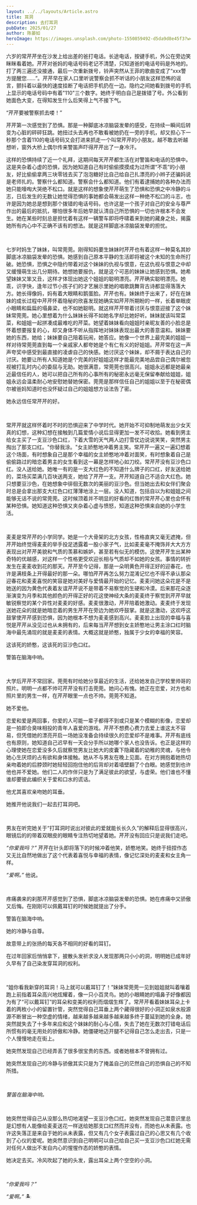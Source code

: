 ```yaml
---
layout: ../../layouts/Article.astro
title: 耳洞
description: 去打耳洞
pubDate: 2025/01/27
author: 陈晏如 
heroImage: https://images.unsplash.com/photo-1550859492-d5da9d8e45f3?w=400&auto=format&fit=crop&q=60
---
```


六岁的常芹芹坐在沙发上给出差的爸打电话。长途电话，按键手机，外公在旁边笑眯眯看着她。芹芹对爸妈的电话号码老记不清楚，只知道爸的电话号码是外地的。打了两三遍还没接通，最后一次重新拨号，铃声突然从王菲的歌曲变成了“xxx警方提醒您……”。芹芹早在家人口里听说警察会抓不听话的小朋友这样恐怖的谣言，颤抖着以最快的速度挂断了电话把手机扔在一边。隐约之间她看到拨号的手机上显示的电话号码中有着"110"三个数字。她终于明白自己是拨错了号。外公看到她面色大变，在得知发生什么后笑得上气不接下气。

“芹芹要被警察抓去喽！”

芹芹第一次感觉到了恐惧。那是一种脚底冰凉脑袋发晕的感受，在持续一瞬间后转变为心脏的砰砰狂跳。她扭过头去再也不敢看被她扔在一旁的手机，却又担心下一秒那个含着110的电话号码又会打进来抓走一个叫常芹芹的小朋友。越不敢去听越想听，窗外大桥上偶尔传来警笛声吓得芹芹出了一身冷汗。

这样的恐惧持续了近一个礼拜，这期间每天芹芹都生活在对警笛和电话的恐惧中。这是夹杂着心虚的恐惧，因为她知道自己有时偷偷摸摸成为过所谓“不乖”的小朋友，好比偷偷拿两三块零钱去买了泡泡糖好比自己给自己扎漂亮的小辫子还骗妈说是老师扎的。警察什么都知道。警察会什么都知道。他们有着逮捕她的各种办法而她只能嚎啕大哭绝不松口。就是这样的想象使芹芹萌生了恐惧和恐惧之中冷静的斗志，日后发生的无数让她觉得恐惧的事她都会萌发出这样一种绝不松口的斗志，也许是因为她总是想到那个拨错的电话号码，也许这是一个孩子对自己的安全与尊严作出的最后的抵抗，哪怕很多年后她早就认清自己所恐惧的一切也许根本不会发生。她在某些时刻总是担忧着有这样一辆警车即将呼啸着来到她的藏身之处，揭露她所有内心中不正确不该有的想法。就是这样脚底冰凉脑袋发晕的担忧。

<br/>

七岁时妈生了妹妹，叫常莞莞。刚得知妈要生妹妹时芹芹也有着这样一种莫名其妙脚底冰凉脑袋发晕的恐惧。她感到自己原本平静的生活即将被这个未知的生命所打破。她恐惧，恐惧之中隐约带着对这个妹妹的仇视与恨意，在这仇视与恨意之中却又缓慢萌生出几分期待。她想她要报仇，就是这个可恶的妹妹让她感到恐惧。她希望妹妹又笨又丑，这样才体现出她这个姐姐的聪明漂亮。芹芹确实聪明漂亮。她乖，识字快，逢年过节小孩子们的才艺展示里她的唱歌跳舞背古诗都显得落落大方。她长得像妈，妈有着大眼睛和鹅蛋脸。芹芹也有。妹妹终于出来了，好在在妹妹的成长过程中芹芹怀着隐秘的欣喜发现她确实如芹芹所期盼的一样，长着单眼皮小眼睛和扁扁的塌鼻梁，也不如她聪明。就这样芹芹带着讨厌与恨意迎接了这个妹妹常莞莞。她心里想着为什么妹妹长得不如她名字却比她好听。妹妹就该叫常菜菜，和姐姐一起拼凑成最难吃的芹菜。她望着妹妹看向姐姐时亲昵友善的小脸总是怀着想要报复的心，却又身体不听从指挥地对妹妹表现出最大的善意温和。妹妹要她的东西，她给；妹妹要自己陪着玩闹，她答应。她像一个世界上最完美的姐姐一样对待常莞莞直到每一个亲戚家人都夸她是个有仁有义的好姐姐。芹芹常在这一声声夸奖中感受到最直接的凌虐自己的快感。她讨厌这个妹妹，却不屑于表达自己的讨厌。她要让所有人知道她是个完美的好姐姐这样才能最完美地品尝自己偶尔被忽视被打乱时内心的委屈与无助。她很满意，常莞莞也很高兴。姐姐永远都是她最亲近最信任的人，她可以把自己所有的心事所有的秘密永远毫无保留奉献给姐姐，姐姐永远会温柔耐心地安慰她替她保密。莞莞是那样信任自己的姐姐以至于在秘密偶尔被爸妈知道时也没怀疑过自己的姐姐想方设法告了密。

她永远信任常芹芹的好。

<br/>

常芹芹就这样怀着时不时的恐惧迎来了中学时代。她开始不可抑制地萌发出少女天真的幻想，这种幻想在接触到几篇爱情小说后显得更加一发不可收拾。她看到男主给女主买了一支豆沙色口红，下着大雪的天气两人边打雪仗边说说笑笑，突然男主掏出了那支口红。"你替我涂。"女主娇憨地冲着男主笑。常芹芹一遍又一遍幻想着这个场面，有时想象自己是那个幸福的女主娇憨地冲着对面笑，有时想象着自己是偷偷路过的暗恋着男主的女生看到这一幕是怎样地心如刀绞。常芹芹没有豆沙色口红。没人送给她。她唯一有的是一支大红色的不知道什么牌子的口红，好友送给她的，菜场买菜满几百块送两支，她给了芹芹一支。芹芹知道自己不适合大红色。她只想要豆沙色，在她想象中徘徊无数次的美丽的豆沙色。但当她出去和女伴们聚会时总是会拿出那支大红色口红薄薄地涂上一层。没人知道，包括自以为和姐姐之间能够无话不说的常莞莞。这时候顶着并不明显的好看的红唇的常芹芹心里也会怀有某种恐惧。她知道这种恐惧又夹杂着心虚与愤怒，知道这种恐惧来自她的小学生活。

<br/>

麦麦是常芹芹的小学同学。她是一个大骨架的北方女孩，性格直爽又毫无遮掩，但芹芹始终觉得麦麦的举手投足透露着一股小家子气，比如麦麦毫不掩饰并大大方方表现出对芹芹美貌和气质的羡慕和嫉妒，甚至若有似无的模仿。这使芹芹生出某种奇特的优越感，对这样一个性格更受欢迎长相与气质却不如她的女孩。事情的转折发生在麦麦收到花的那天。芹芹至今记得，那是一朵明黄色开得正好的迎春花，也许是满枝条上开得最好的那一朵。哪怕芹芹再怎么努力混淆记忆也不得不承认那朵迎春花和麦麦喜悦的笑容是她对美好与爱情最开始的记忆。麦麦问她这朵花是不是她送的因为黄色代表着友谊芹芹说不是带着不易察觉的生硬和冷漠。后来那花朵逐渐演变为月季和其他颜色的开得正好的花这使神经大条的麦麦终于察觉到芹芹早就敏锐察觉的某个异性对麦麦的好感。麦麦很激动，芹芹陪着她激动。麦麦终于发现送她花朵的就是她暗恋着的男生芹芹在旁边为她欢呼鼓掌。就是这激动，这欢呼这鼓掌使芹芹感到恐惧，因为她根本不想为麦麦感到高兴。麦麦脸上出现的幸福与喜悦是芹芹从没见过也从未拥有的，后来每当芹芹想到女主娇憨地让男主涂口红时脑海中最先涌现的就是麦麦的表情。大概这就是娇憨，独属于少女的幸福的笑容。

这该死的娇憨，这该死的豆沙色口红。

警笛在脑海中响。

<br/>

大学后芹芹不常回家。莞莞有时给她分享最近的生活，还给她发自己学校里帅哥的照片。明明一点都不帅可芹芹没有打击莞莞。她问心有愧。她正在恋爱，对方也和照片里的男生一样，在芹芹眼里一点也不帅。莞莞不知道。

她不爱他。

恋爱和爱是两回事，你爱的人可能一辈子都得不到或只是某个模糊的影像，恋爱却是一拍即合臭味相投的青年人喜爱的游戏。芹芹不想费心费力去爱上谁这太不容易，但凭借她的漂亮开启一场她没准备会持续很久的恋爱却不是难事。芹芹有底线也有原则，她知道自己迟早有一天会分手所以她哪个家人也没告诉。也正是这样的心理使她在恋爱没多久后就察觉男友比她大的皮囊下隐藏着的幼稚的灵魂，与他令她心生厌烦的占有欲和身体接触。她从不与男友在晚上见面。在对方拥抱着她热切亲吻着她的后脖颈时她轻轻回抱住他的后背却对着墙壁翻了个白眼。她感觉到也许他也并不爱她。他们二人的作伴只是为了满足彼此的欲望，与虚荣。他们谁也不懂谁却要彼此编织关于爱和口水的谎话。

他尤其喜欢亲吻她的耳垂。

她推开他说我们一起去打耳洞吧。

<br/>

男友在听完她关于“打耳洞时说出对彼此的爱就能长长久久”的解释后显得很高兴，眼镜后的的带着双眼皮的眼睛专注热切地望着她。芹芹没有回应只是说我们走吧。

_“你爱我吗？”_ 芹芹在针头即将落下的时候冲着他笑，娇憨地笑。她终于扭捏作态又无比自然地做出了这个代表着喜悦与幸福的表情，像记忆深处的麦麦和女主角一样。

_“爱啊。”_ 他说。

<br/>

疼痛袭来的刹那芹芹感觉到了恐惧，脚底冰凉脑袋发晕的恐惧。她在疼痛中又骄傲又后悔。在刚刚可以佩戴耳钉的时候她就提出了分手。

警笛在脑海中响。

她的冷静与自尊。

故意带上的张扬的每天各不相同的好看的耳钉。

在过年回家后悄悄拿下，披散头发祈求没人发现那两只小小的洞，明明她已成年好久早有了自己染发穿耳洞的权利。

<br/>

“姐你看我新穿的耳洞！马上就可以戴耳钉了！”妹妹常莞莞一见到姐姐就叫着嚷着跑上前指着耳朵高兴地炫耀着，像一只小百灵鸟。她的小眼睛她的塌鼻子好像都因为有了“可以戴耳钉”的耳朵和变美的权利而熠熠生辉了。常芹芹看着妹妹耳朵上卡着的两枚小小的留置针管，突然觉得自己耳垂上两个藏得很好的小洞正如泉水般源源不断冒出一种空虚的情绪，越来越多越来越多越来越多终于蔓延到她的全身。她突然就失去了十多年来应和这个妹妹的耐心与心情，失去了她在无数次打错电话后所惯有的毫无用处的骄傲和冷静。她僵硬地迈开腿不记得自己怎么走出去，只是一个人慢慢地走在街上。

她突然发现自己已经弄丢了很多很宝贵的东西。或者她根本不曾拥有过。

她突然发现自己的冷静与骄傲其实只是为了掩盖自己的茫然自己的恐惧自己的不知所措。

<br/>

_警笛在脑海中响。_

<br/>

她突然觉得自己从没那么热切地渴望一支豆沙色口红。她突然发现自己潜意识里总是幻想有人能像给麦麦送花一样送给她那支口红然而并没有，而她也从未表露。也许这失落正是来自于她的从未表露，但又有几个女子表露过自己的心思又有几个收到了心仪的爱呢。她突然意识到自己明明可以自己给自己买一支豆沙色口红她无需对任何人做出不发自内心的惺惺作态的娇憨的表情。

她决定去买。冷风吹起了她的头发，露出耳朵上两个空空的小洞。

<br/>

_“你爱我吗？”_

_“爱啊。”_ 🏝️
